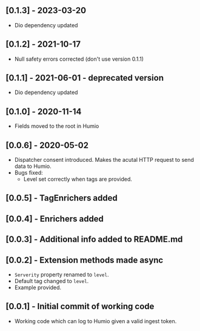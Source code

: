 ## [0.1.3] - 2023-03-20

- Dio dependency updated

## [0.1.2] - 2021-10-17

- Null safety errors corrected (don't use version 0.1.1)

## [0.1.1] - 2021-06-01 - deprecated version

- Dio dependency updated

## [0.1.0] - 2020-11-14

- Fields moved to the root in Humio

## [0.0.6] - 2020-05-02

- Dispatcher consent introduced. Makes the acutal HTTP request to send data to Humio.
- Bugs fixed:
  - Level set correctly when tags are provided.

## [0.0.5] - TagEnrichers added

## [0.0.4] - Enrichers added

## [0.0.3] - Additional info added to README.md

## [0.0.2] - Extension methods made async

- `Serverity` property renamed to `level`.
- Default tag changed to `level`.
- Example provided.

## [0.0.1] - Initial commit of working code

- Working code which can log to Humio given a valid ingest token.
